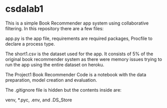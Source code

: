 # csdalab1
This is a simple Book Recommender app system using collaborative filtering. In this repository there are a few files:

app.py is the app file, requirements are required packages, Procfile to declare a process type.

The short1.csv is the dataset used for the app. It consists of 5% of the original book recommender system as there were memory issues trying to run the app using the entire dataset on heroku.

The Project1 Book Recommender Code is a notebook with the data preparation, model creation and evaluation.


The .gitignore file is hidden but the contents inside are:

venv, *.pyc, .env, and .DS_Store
